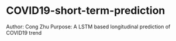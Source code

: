 # COVID19-short-term-prediction
Author: Cong Zhu
Purpose: A LSTM based longitudinal prediction of COVID19 trend
